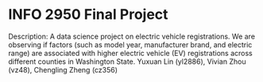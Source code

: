 # INFO 2950 Final Project

Description: A data science project on electric vehicle registrations. We are observing if factors (such as model year, manufacturer brand, and electric range) are associated with higher electric vehicle (EV) registrations across different counties in Washington State.
Yuxuan Lin (yl2886), Vivian Zhou (vz48), Chengling Zheng (cz356)
